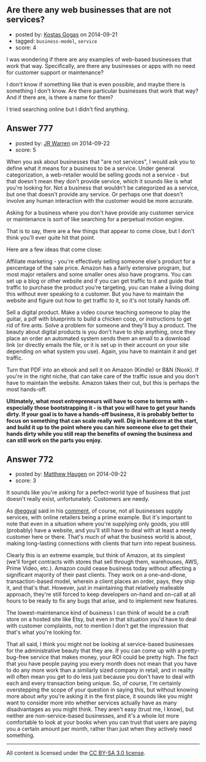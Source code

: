 ## Are there any web businesses that are not services?

- posted by: [Kostas Gogas](https://stackexchange.com/users/4773966/kostas-gogas) on 2014-09-21
- tagged: `business-model`, `service`
- score: 4

<p>I was wondering if there are any examples of web-based businesses that work that way. Specifically, are there any businesses or apps with no need for customer support or maintenance?</p>

<p>I don't know if something like that is even possible, and maybe there is something I don't know. Are there particular businesses that work that way? And if there are, is there a name for them?</p>

<p>I tried searching online but I didn't find anything.</p>



## Answer 777

- posted by: [JR Warren](https://stackexchange.com/users/1866317/jr-warren) on 2014-09-22
- score: 5

<p>When you ask about businesses that "are not services", I would ask you to define what it means for a business to be a service.  Under general categorization, a web-retailer would be selling goods not a service - but that doesn't mean they don't provide service, which it sounds like is what you're looking for. Not a business that wouldn't be categorized as a service, but one that doesn't provide any service.  Or perhaps one that doesn't involve any human interaction with the customer would be more accurate.</p>

<p>Asking for a business where you don't have provide any customer service or maintenance is sort of like searching for a perpetual motion engine. </p>

<p>That is to say, there are a few things that appear to come close, but I don't think you'll ever quite hit that point.</p>

<p>Here are a few ideas that come close:</p>

<p>Affiliate marketing - you're effectively selling someone else's product for a percentage of the sale price. Amazon has a fairly extensive program, but most major retailers and some smaller ones also have programs.  You can set up a blog or other website and if you can get traffic to it and guide that traffic to purchase the product you're targeting, you can make a living doing this without ever speaking to a customer.  But you have to maintain the website and figure out how to get traffic to it, so it's not totally hands off.</p>

<p>Sell a digital product. Make a video course teaching someone to play the guitar, a pdf with blueprints to build a chicken coop, or instructions to get rid of fire ants.  Solve a problem for someone and they'll buy a product.  The beauty about digital products is you don't have to ship anything, once they place an order an automated system sends them an email to a download link (or directly emails the file, or it is set up in their account on your site depending on what system you use).  Again, you have to maintain it and get traffic.</p>

<p>Turn that PDF into an ebook and sell it on Amazon (Kindle) or B&amp;N (Nook).  If you're in the right niche, that can take care of the traffic issue and you don't have to maintain the website. Amazon takes their cut, but this is perhaps the most hands-off.</p>

<p><strong>Ultimately, what most entrepreneurs will have to come to terms with - especially those bootstrapping it - is that you will have to get your hands dirty.  If your goal is to have a hands-off business, it is probably better to focus on something that can scale really well. Dig in hardcore at the start, and build it up to the point where you can hire someone else to get their hands dirty while you still reap the benefits of owning the business and can still work on the parts you enjoy.</strong></p>



## Answer 772

- posted by: [Matthew Haugen](https://stackexchange.com/users/1325646/matthew-haugen) on 2014-09-22
- score: 3

<p>It sounds like you're asking for a perfect-world type of business that just doesn't really exist, unfortunately. Customers are needy. </p>

<p>As <a href="https://startups.stackexchange.com/users/131/eggyal">@eggyal</a> said in his <a href="https://startups.stackexchange.com/questions/766/are-there-any-web-businesses-that-are-not-services#comment1003_766">comment</a>, of course, not all businesses supply services, with online retailers being a prime example. But it's important to note that even in a situation where you're supplying only goods, you still (probably) have a website, and you'll still have to deal with at least a needy customer here or there. That's much of what the business world is about, making long-lasting connections with clients that turn into repeat business.</p>

<p>Clearly this is an extreme example, but think of Amazon, at its simplest (we'll forget contracts with stores that sell through them, warehouses, AWS, Prime Video, etc.). Amazon could cease business today without affecting a significant majority of their past clients. They work on a one-and-done, transaction-based model, wherein a client places an order, pays, they ship it, and that's that. However, just in maintaining that relatively malleable approach, they're still forced to keep developers on-hand and on-call at all hours to be ready to fix any bugs that arise, and to implement new features.</p>

<p>The lowest-maintenance kind of business I can think of would be a craft store on a hosted site like Etsy, but even in that situation you'd have to deal with customer complaints, not to mention I don't get the impression that that's what you're looking for.</p>

<p>That all said, I think you might not be looking at service-based businesses for the administrative beauty that they are. If you can come up with a pretty-bug-free service that makes money, your ROI could be pretty high. The fact that you have people paying you every month does not mean that you have to do any more work than a similarly sized company in retail, and in reality will often mean you get to do less just because you don't have to deal with each and every transaction being unique. So, of course, I'm certainly overstepping the scope of your question in saying this, but without knowing more about <em>why</em> you're asking it in the first place, it sounds like you might want to consider more into whether services actually have as many disadvantages as you might think. They aren't easy (trust me, I know), but neither are non-service-based businesses, and it's a whole lot more comfortable to look at your books when you can trust that users are paying you a certain amount per month, rather than just when they actively need something.</p>




---

All content is licensed under the [CC BY-SA 3.0 license](https://creativecommons.org/licenses/by-sa/3.0/).
